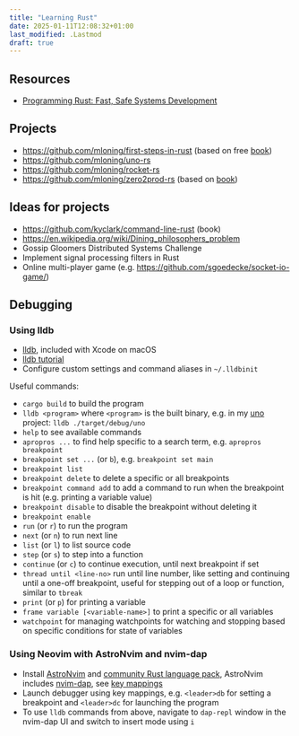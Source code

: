 ```yaml
---
title: "Learning Rust"
date: 2025-01-11T12:08:32+01:00
last_modified: .Lastmod
draft: true
---
```


## Resources

- [Programming Rust: Fast, Safe Systems Development](https://www.goodreads.com/book/show/25550614-programming-rust)

## Projects

- https://github.com/mloning/first-steps-in-rust (based on free [book](https://doc.rust-lang.org/book/))
- https://github.com/mloning/uno-rs
- https://github.com/mloning/rocket-rs
- https://github.com/mloning/zero2prod-rs (based on [book](https://www.zero2prod.com))

## Ideas for projects

- https://github.com/kyclark/command-line-rust (book)
- https://en.wikipedia.org/wiki/Dining_philosophers_problem
- Gossip Gloomers Distributed Systems Challenge
- Implement signal processing filters in Rust
- Online multi-player game (e.g. https://github.com/sgoedecke/socket-io-game/)

## Debugging

### Using lldb

- [lldb], included with Xcode on macOS
- [lldb tutorial]
- Configure custom settings and command aliases in `~/.lldbinit`

[lldb]: https://lldb.llvm.org/index.html
[lldb tutorial]: https://lldb.llvm.org/use/tutorial.html

Useful commands:

- `cargo build` to build the program
- `lldb <program>` where `<program>` is the built binary, e.g. in my [uno] project: `lldb ./target/debug/uno`
- `help` to see available commands
- `apropros ...` to find help specific to a search term, e.g. `apropros breakpoint`
- `breakpoint set ...` (or `b`), e.g. `breakpoint set main`
- `breakpoint list`
- `breakpoint delete` to delete a specific or all breakpoints
- `breakpoint command add` to add a command to run when the breakpoint is hit (e.g. printing a variable value)
- `breakpoint disable` to disable the breakpoint without deleting it
- `breakpoint enable`
- `run` (or `r`) to run the program
- `next` (or `n`) to run next line
- `list` (or `l`) to list source code
- `step` (or `s`) to step into a function
- `continue` (or `c`) to continue execution, until next breakpoint if set
- `thread until <line-no>` run until line number, like setting and continuing until a one-off breakpoint, useful for stepping out of a loop or function, similar to `tbreak`
- `print` (or `p`) for printing a variable
- `frame variable [<variable-name>]` to print a specific or all variables
- `watchpoint` for managing watchpoints for watching and stopping based on specific conditions for state of variables

[uno]: https://github.com/mloning/uno-rs

### Using Neovim with AstroNvim and nvim-dap

- Install [AstroNvim] and [community Rust language pack], AstroNvim includes [nvim-dap], see [key mappings](https://docs.astronvim.com/mappings/#debugger-mappings)
- Launch debugger using key mappings, e.g. `<leader>db` for setting a breakpoint and `<leader>dc` for launching the program
- To use `lldb` commands from above, navigate to `dap-repl` window in the nvim-dap UI and switch to insert mode using `i`

[AstroNvim]: https://astronvim.com/
[community Rust language pack]: https://github.com/AstroNvim/astrocommunity/tree/main/lua/astrocommunity/pack/rust
[nvim-dap]: https://github.com/mfussenegger/nvim-dap
